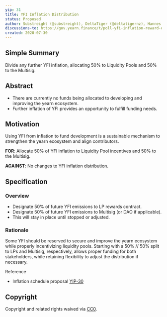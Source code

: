 ```yaml
---
yip: 31
title: YFI Inflation Distribution
status: Proposed
author: Substreight (@substreight), DeltaTiger (@deltatigernz), Hannes Graah (@Graadient), Daryl Lau (@Daryllautk)
discussions-to: https://gov.yearn.finance/t/poll-yfi-inflation-reward-distribution-policy/550
created: 2020-07-30
---
```


## Simple Summary
Divide any further YFI inflation, allocating 50% to Liquidity Pools and 50% to the Multisig.

## Abstract
* There are currently no funds being allocated to developing and improving the yearn ecosystem.
* Further inflation of YFI provides an opportunity to fulfill funding needs.

## Motivation
Using YFI from inflation to fund development is a sustainable mechanism to strengthen the yearn ecosystem and align contributors.

**FOR**: Allocate 50% of YFI inflation to Liquidity Pool incentives and 50% to the Multisig.

**AGAINST**: No changes to YFI inflation distribution.

## Specification

### Overview
* Designate 50% of future YFI emissions to LP rewards contract.
* Designate 50% of future YFI emissions to Multisig (or DAO if applicable).
* This will stay in place until stopped or adjusted.

### Rationale

Some YFI should be reserved to secure and improve the yearn ecosystem while properly incentivizing liquidity pools. Starting with a 50% // 50% split to LPs and Multisig, respectively, allows proper funding for both stakeholders, while retaining flexibility to adjust the distribution if necessary.

Reference
* Inflation schedule proposal [YIP-30](https://github.com/iearn-finance/YIPS/blob/master/YIPS/yip-30.md)

## Copyright
Copyright and related rights waived via [CC0](https://creativecommons.org/publicdomain/zero/1.0/).
